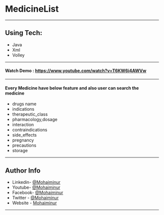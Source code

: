 # MedicineList
---
## Using Tech:

* Java
* Xml
* Volley



---
#### Watch Demo : https://www.youtube.com/watch?v=T6KW6i4AWVw
---
#### Every Medicine have below feature and also user can search the medicine

* drugs name
* indications
* therapeutic_class
* pharmacology,dosage
* interaction
* contraindications
* side_effects
* pregnancy
* precautions
* storage


---


## Author Info
- Linkedin- [@Mohaiminur](https://www.linkedin.com/in/mohaiminur/)
- Youtube- [@Mohaiminur](https://www.youtube.com/channel/UC5MlwVt5vXtpHvgDHxbgqmw)
- Facebook- [@Mohaiminur](https://facebook.com/sifat404)
- Twitter - [@Mohaiminur](https://twitter.com/sifatkhan442)
- Website - [Mohaiminur](https://mohaiminur.ml)

---
